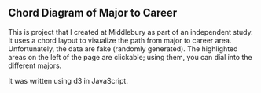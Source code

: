 ## Chord Diagram of Major to Career

This is project that I created at Middlebury as part of an independent study. It uses a chord layout to visualize the path from major to career area. Unfortunately, the data are fake (randomly generated). The highlighted areas on the left of the page are clickable; using them, you can dial into the different majors.

It was written using d3 in JavaScript.